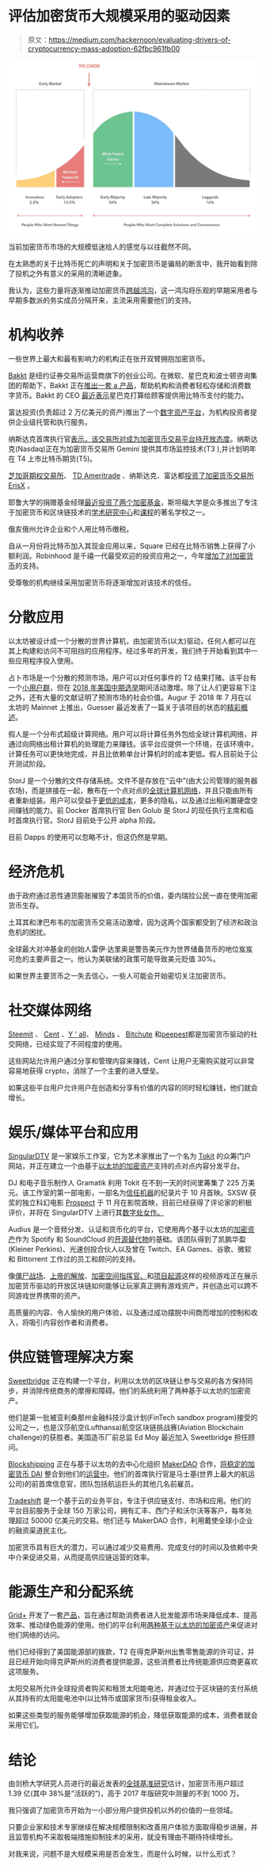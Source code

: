# 评估加密货币大规模采用的驱动因素

> 原文：<https://medium.com/hackernoon/evaluating-drivers-of-cryptocurrency-mass-adoption-62fbc961fb00>

![](img/8eecdda4f198715ab43ee3b31216b89d.png)

当前加密货币市场的大规模低迷给人的感觉与以往截然不同。

在太熟悉的关于比特币死亡的声明和关于加密货币是骗局的断言中，我开始看到除了投机之外有意义的采用的清晰迹象。

我认为，这些力量将逐渐推动加密货币[跨越鸿沟](https://en.wikipedia.org/wiki/Crossing_the_Chasm)，这一鸿沟将乐观的早期采用者与早期多数派的务实成员分隔开来，主流采用需要他们的支持。

# 机构收养

一些世界上最大和最有影响力的机构正在张开双臂拥抱加密货币。

[Bakkt](https://www.bakkt.com/index) 是纽约证券交易所运营商旗下的创业公司。在微软、星巴克和波士顿咨询集团的帮助下，Bakkt 正在[推出一套 a 产品](http://fortune.com/longform/nyse-owner-bitcoin-exchange-startup/)，帮助机构和消费者轻松存储和消费数字货币。Bakkt 的 CEO [最近表示](https://twitter.com/DelRayMan/status/1067434637083893760)星巴克打算给顾客提供用比特币支付的能力。

富达投资(负责超过 2 万亿美元的资产)推出了一个[数字资产平台](https://www.fidelitydigitalassets.com/overview)，为机构投资者提供企业级托管和执行服务。

纳斯达克首席执行官[表示，该交易所对成为加密货币交易平台持开放态度](https://www.cnbc.com/2018/04/25/nasdaq-is-open-to-becoming-cryptocurrency-exchange-ceo-says.html)。纳斯达克(Nasdaq)正在为加密货币交易所 Gemini 提供其市场监控技术(T3 ),并计划明年在 T4 上市比特币期货(T5)。

[芝加哥期权交易所](https://en.wikipedia.org/wiki/Chicago_Board_Options_Exchange)、 [TD Ameritrade](https://www.tdameritrade.com/investment-products/cryptocurrency-trading.page) 、纳斯达克、富达都[投资了加密货币交易所 ErisX](https://uk.reuters.com/article/us-crypto-currencies-erisx/fidelity-nasdaq-ventures-invest-in-cryptocurrency-exchange-erisx-idUKKBN1O31KY?rpc=401&) 。

耶鲁大学的捐赠基金经理[最近投资了两个加密基金](https://www.cnbc.com/2018/10/05/yale-investment-chief-david-swensen-jumps-into-crypto-with-bets-on-two-silicon-valley-funds.html)，斯坦福大学是众多推出了专注于加密货币和区块链技术的[学术研究中心](https://cbr.stanford.edu/)和[课程](https://online.stanford.edu/courses/cs251-cryptocurrencies-and-blockchain-technologies)的著名学校之一。

俄亥俄州允许企业和个人用比特币缴税。

自从一月份将比特币加入其现金应用以来，Square 已经在比特币销售上获得了小额利润。Robinhood 是千禧一代最受欢迎的投资应用之一，今年[增加了对加密货币](https://crypto.robinhood.com/)的支持。

受尊敬的机构继续采用加密货币将逐渐增加对该技术的信任。

# 分散应用

以太坊被设计成一个分散的世界计算机，由加密货币(以太)驱动，任何人都可以在其上构建和访问不可阻挡的应用程序。经过多年的开发，我们终于开始看到其中一些应用程序投入使用。

占卜市场是一个分散的预测市场，用户可以对任何事件的 T2 结果打赌。该平台有一个[小用户群](https://dappradar.com/app/673/augur)，但在 [2018 年美国中期选举](https://www.coindesk.com/us-election-pushes-total-augur-bets-over-2-million)期间活动激增。除了让人们更容易下注之外，还有大量的文献证明了预测市场的社会价值。Augur 于 2018 年 7 月在以太坊的 Mainnet 上推出，Guesser 最近发表了一篇关于该项目的状态的[精彩概述](/guesser/insights-into-augur-62ad41f4cf38)。

假人是一个分布式超级计算网络。用户可以将计算任务外包给全球计算机网络，并通过向网络出租计算机的处理能力来赚钱。该平台应提供一个环境，在该环境中，计算任务可以更快地完成，并且比依赖单台计算机时的成本更低。假人目前处于公开测试阶段。

StorJ 是一个分散的文件存储系统。文件不是存放在“云中”(由大公司管理的服务器农场)，而是拼接在一起，散布在一个点对点的[全球计算机网络](https://storjstat.com/)，并且只能由所有者重新组装。用户可以受益于[更低的成本](/@storjproject/the-high-price-of-traditional-cloud-storage-2909d737e1c9)，更多的隐私，以及通过出租闲置硬盘空间赚钱的能力。前 Docker 首席执行官 Ben Golub 是 StorJ 的现任执行主席和临时首席执行官。StorJ 目前处于公开 alpha 阶段。

目前 Dapps 的使用可以忽略不计，但这仍然是早期。

# 经济危机

由于政府通过恶性通货膨胀摧毁了本国货币的价值，委内瑞拉公民一直在使用加密货币生存。

土耳其和津巴布韦的加密货币交易活动激增，因为这两个国家都受到了经济和政治危机的困扰。

全球最大对冲基金的创始人雷伊·达里奥是警告美元作为世界储备货币的地位岌岌可危的主要声音之一。他认为美联储的政策可能导致美元贬值 30%。

如果世界主要货币之一失去信心，一些人可能会开始密切关注加密货币。

# 社交媒体网络

[Steemit](https://steemit.com/) 、 [Cent](https://cent.co/) 、[Y ' all](https://yalls.org/)、 [Minds](https://www.minds.com/) 、 [Bitchute](https://www.bitchute.com/) 和[peepest](https://peepeth.com/_)都是加密货币驱动的社交网络，已经实现了不同程度的使用。

这些网站允许用户通过分享和管理内容来赚钱，Cent 让用户无需购买就可以非常容易地获得 crypto，消除了一个主要的进入壁垒。

如果这些平台用户允许用户在创造和分享有价值的内容的同时轻松赚钱，他们就会增长。

# 娱乐/媒体平台和应用

[SingularDTV](https://singulardtv.com/) 是一家娱乐工作室，它为艺术家推出了一个名为 [Tokit](https://tokit.io/) 的众筹门户网站，并正在建立一个由基于[以太坊的加密资产](/@SingularDTV/whats-the-difference-between-an-ico-and-a-token-launch-d892d4d689a4)支持的点对点内容分发平台。

DJ 和电子音乐制作人 Gramatik 利用 Tokit 在不到一天的时间里筹集了 225 万美元。该工作室的第一部电影，一部名为[信任机器](https://www.rottentomatoes.com/m/trust_machine_the_story_of_blockchain/)的纪录片于 10 月首映。SXSW 获奖的独立科幻电影 [Prospect](https://www.youtube.com/watch?v=F96wbQ698Z0) 于 11 月在影院首映，目前已经获得了评论家的积极评价，并将在 SingularDTV 上进行其[数字处女作。](https://variety.com/2018/film/news/pedro-pascal-prospect-dust-platform-1202943690/)

Audius 是一个音频分发、认证和货币化的平台，它使用两个基于以太坊的[加密资产](https://audius.co/token.html)作为 Spotify 和 SoundCloud 的[开源替代物](https://techcrunch.com/2018/08/08/audius/)的基础。该团队得到了凯鹏华盈(Kleiner Perkins)、光速创投合伙人以及曾在 Twitch、EA Games、谷歌、微软和 Bittorrent 工作过的员工和顾问的支持。

像[僵尸战场](https://loom.games/)、[上帝的解放](https://godsunchained.com/)、[加密空间指挥官、](https://www.csc-game.com/)和[项目起源](https://projectgenesis.com/)这样的视频游戏正在展示加密货币驱动的开放区块链如何能够让玩家真正拥有游戏资产，并创造出可以跨不同游戏世界携带的资产。

高质量的内容、令人愉快的用户体验，以及通过成功摆脱中间商而增加的控制和收入，将吸引内容创作者和消费者。

# 供应链管理解决方案

[Sweetbridge](https://sweetbridge.com/) 正在构建一个平台，利用以太坊的区块链让参与交易的各方保持同步，并消除传统商务的摩擦和障碍。他们的系统利用了两种基于以太坊的加密资产。

他们是第一批被亚利桑那州金融科技沙盒计划(FinTech sandbox program)接受的公司之一，也是汉莎航空(Lufthansa)航空区块链挑战赛(Aviation Blockchain challenge)的获胜者。美国造币厂前总监 Ed Moy 最近加入 Sweetbridge 担任顾问。

[Blockshipping](https://www.blockshipping.io/) 正在与基于以太坊的去中心化组织 [MakerDAO](https://makerdao.com/) 合作，[将稳定的加密货币 DAI](https://www.newsbtc.com/2018/05/11/makerdao-and-blockshipping-collaborate-to-transform-the-global-container-shipping-industry/) 整合到他们的[运营中](https://www.reddit.com/r/MakerDAO/comments/8j9tcb/makerdao_and_blockshipping_collaborate_to/)。他们的首席执行官是马士基(世界上最大的航运公司)的前首席信息官，团队包括航运巨头的其他几名前雇员。

[Tradeshift](https://tradeshift.com/) 是一个基于云的业务平台，专注于供应链支付、市场和应用。他们的平台目前服务于全球 150 万家公司，拥有汇丰、西门子和沃尔沃等客户，每年处理超过 50000 亿美元的交易。他们还与 MakerDAO 合作，利用戴使全球小企业的融资渠道民主化。

加密货币具有巨大的潜力，可以通过减少交易费用、完成支付的时间以及依赖中央中介来促进交易，从而提高供应链运营的效率。

# 能源生产和分配系统

[Grid+](https://gridplus.io/) 开发了一套[产品](https://gridplus.io/technology)，旨在通过帮助消费者进入批发能源市场来降低成本、提高效率、推动绿色能源的使用。他们的平台利用[两种基于以太坊的加密资产](/@sebnem/token-model-for-energy-part-2-review-of-the-grid-token-model-4b3ecefe286c)来促进对他们网络的访问。

他们已经得到了美国能源部的拨款，T2 在得克萨斯州出售零售能源的许可证，并且已经开始向得克萨斯州的消费者提供能源，这些消费者比传统能源供应商更喜欢这项服务。

太阳交易所允许全球投资者购买和租赁太阳能电池，并通过位于区块链的支付系统从其持有的太阳能电池中(以比特币或国家货币)获得租金收入。

如果这些类型的服务能够增加获取能源的机会，降低获取能源的成本，消费者就会采用它们。

# 结论

由剑桥大学研究人员进行的最近发表的[全球基准研究](https://www.jbs.cam.ac.uk/faculty-research/centres/alternative-finance/publications/2nd-global-cryptoasset-benchmarking-study/#.XBLE5dtKgrO)估计，加密货币用户超过 1.39 亿(其中 38%是“活跃的”)，高于 2017 年版研究中测量的不到 1000 万。

我只强调了加密货币开始为一小部分用户提供投机以外的价值的一些领域。

只要企业家和技术专家继续在解决规模限制和改善用户体验方面取得稳步进展，并且监管机构不采取极端措施抑制技术的采用，就没有理由不期待持续增长。

对我来说，问题不是大规模采用是否会发生，而是什么时候，以什么形式？